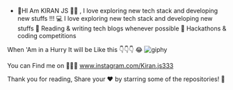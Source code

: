 
- 👋HI Am KIRAN JS 👨‍💻 , I love exploring new tech stack and developing new stuffs !!!
💻   I love exploring new tech stack and developing new stuffs
📰   Reading & writing tech blogs whenever possible
🍕   Hackathons & coding competitions

When 'Am in a Hurry It will be Like this 👇👇👇  😂
                        ![giphy](https://user-images.githubusercontent.com/59109267/113862181-c334fc80-97b0-11eb-85de-81a44abd77ec.gif)




You can Find me on 🕺🕺🕺 www.instagram.com/Kiran.js333

Thank you for reading, Share your ❤️ by starring some of the repositories! 🌟
